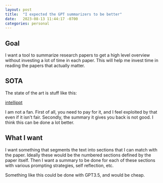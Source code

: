 ```yaml
---
layout: post
title:  "I expected the GPT summarizers to be better"
date:   2023-08-13 11:44:17 -0700
categories: personal
---
```


## Goal

I want a tool to summarize research papers to get a high level overview without investing a lot of time in each paper. This will help me invest time in reading the papers that actually matter.

## SOTA


The state of the art is stuff like this:

[intellippt](https://www.intellippt.com/)

I am not a fan. First of all, you need to pay for it, and I feel exploited by that even if it isn't fair. Secondly, the summary it gives you back is not good. I think this can be done a lot better.

## What I want

I want something that segments the text into sections that I can match with the paper. Ideally these would be the numbered sections defined by the paper itself. Then I want a summary to be done for each of these sections with various prompting strategies, self reflection, etc.

Something like this could be done with GPT3.5, and would be cheap. 
